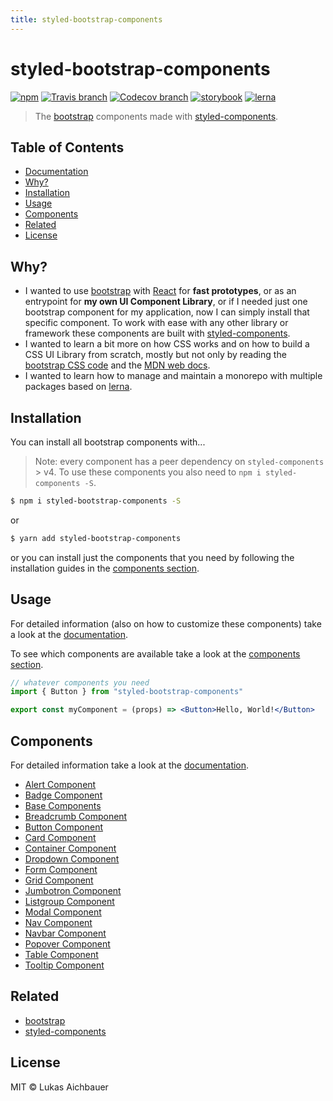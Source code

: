 ```yaml
---
title: styled-bootstrap-components
---
```


# styled-bootstrap-components

[![npm](https://img.shields.io/npm/v/styled-bootstrap-components.svg?style=flat-square)](https://www.npmjs.com/package/styled-bootstrap-components)
[![Travis branch](https://img.shields.io/travis/aichbauer/styled-bootstrap-components/master.svg?style=flat-square)](https://travis-ci.org/aichbauer/styled-bootstrap-components)
[![Codecov branch](https://img.shields.io/codecov/c/github/aichbauer/styled-bootstrap-components/master.svg?style=flat-square)](https://codecov.io/gh/aichbauer/styled-bootstrap-components)
[![storybook](https://img.shields.io/badge/docs%20with-storybook-f1618c.svg?style=flat-square)](https://aichbauer.github.io/styled-bootstrap-components)
[![lerna](https://img.shields.io/badge/maintained%20with-lerna-cc00ff.svg?style=flat-square)](https://lernajs.io/)

> The [bootstrap](https://getbootstrap.com) components made with [styled-components](https://styled-components.com).

## Table of Contents

- [Documentation](https://aichbauer.github.io/styled-bootstrap-components)
- [Why?](#why)
- [Installation](#installation)
- [Usage](#Usage)
- [Components](#components)
- [Related](#related)
- [License](#license)

## Why?

- I wanted to use [bootstrap](https://getbootstrap.com) with [React](https://reactjs.org/) for **fast prototypes**, or as an entrypoint for **my own UI Component Library**, or if I needed just one bootstrap component for my application, now I can simply install that specific component. To work with ease with any other library or framework these components are built with [styled-components](https://styled-components.com).
- I wanted to learn a bit more on how CSS works and on how to build a CSS UI Library from scratch, mostly but not only by reading the [bootstrap CSS code](https://maxcdn.bootstrapcdn.com/bootstrap/4.0.0/css/bootstrap.css) and the [MDN web docs](https://developer.mozilla.org/en-US/docs/Web/CSS).
- I wanted to learn how to manage and maintain a monorepo with multiple packages based on [lerna](https://lernajs.io/).

## Installation

You can install all bootstrap components with...

> Note: every component has a peer dependency on `styled-components` > v4. To use these components you also need to `npm i styled-components -S`.

```sh
$ npm i styled-bootstrap-components -S
```

or

```sh
$ yarn add styled-bootstrap-components
```

or you can install just the components that you need by following the installation guides in the [components section](#components).

## Usage

For detailed information (also on how to customize these components) take a look at the [documentation](https://aichbauer.github.io/styled-bootstrap-components).

To see which components are available take a look at the [components section](#components).

```jsx
// whatever components you need
import { Button } from "styled-bootstrap-components"

export const myComponent = (props) => <Button>Hello, World!</Button>
```

## Components

For detailed information take a look at the [documentation](https://aichbauer.github.io/styled-bootstrap-components).

- [Alert Component](https://github.com/aichbauer/styled-bootstrap-components/tree/master/packages/styled-alert-component#readme)
- [Badge Component](https://github.com/aichbauer/styled-bootstrap-components/tree/master/packages/styled-badge-component#readme)
- [Base Components](https://github.com/aichbauer/styled-bootstrap-components/tree/master/packages/styled-base-components#readme)
- [Breadcrumb Component](https://github.com/aichbauer/styled-bootstrap-components/tree/master/packages/styled-breadcrumb-component#readme)
- [Button Component](https://github.com/aichbauer/styled-bootstrap-components/tree/master/packages/styled-button-component#readme)
- [Card Component](https://github.com/aichbauer/styled-bootstrap-components/tree/master/packages/styled-card-component#readme)
- [Container Component](https://github.com/aichbauer/styled-bootstrap-components/tree/master/packages/styled-container-component#readme)
- [Dropdown Component](https://github.com/aichbauer/styled-bootstrap-components/tree/master/packages/styled-dropdown-component#readme)
- [Form Component](https://github.com/aichbauer/styled-bootstrap-components/tree/master/packages/styled-form-component#readme)
- [Grid Component](https://github.com/aichbauer/styled-bootstrap-components/tree/master/packages/styled-grid-system-component#readme)
- [Jumbotron Component](https://github.com/aichbauer/styled-bootstrap-components/tree/master/packages/styled-jumbotron-component#readme)
- [Listgroup Component](https://github.com/aichbauer/styled-bootstrap-components/tree/master/packages/styled-listgroup-component#readme)
- [Modal Component](https://github.com/aichbauer/styled-bootstrap-components/tree/master/packages/styled-modal-component#readme)
- [Nav Component](https://github.com/aichbauer/styled-bootstrap-components/tree/master/packages/styled-nav-component#readme)
- [Navbar Component](https://github.com/aichbauer/styled-bootstrap-components/tree/master/packages/styled-navbar-component#readme)
- [Popover Component](https://github.com/aichbauer/styled-bootstrap-components/tree/master/packages/styled-popover-component#readme)
- [Table Component](https://github.com/aichbauer/styled-bootstrap-components/tree/master/packages/styled-table-component#readme)
- [Tooltip Component](https://github.com/aichbauer/styled-bootstrap-components/tree/master/packages/styled-tooltip-component#readme)

## Related

- [bootstrap](https://getbootstrap.com)
- [styled-components](https://styled-components.com)

## License

MIT © Lukas Aichbauer
